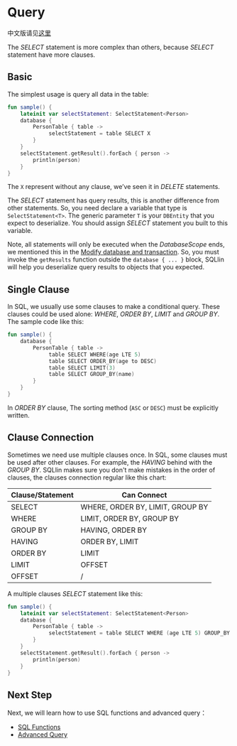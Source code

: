 # Query

中文版请见[这里](query-cn.md)

The _SELECT_ statement is more complex than others, because _SELECT_ statement have more clauses.

## Basic

The simplest usage is query all data in the table:

```kotlin
fun sample() {
    lateinit var selectStatement: SelectStatement<Person>
    database {
        PersonTable { table ->
             selectStatement = table SELECT X
        }
    }
    selectStatement.getResult().forEach { person ->
        println(person)
    }
}
```
The `X` represent without any clause, we’ve seen it in _DELETE_ statements.

The _SELECT_ statement has query results, this is another difference from other statements. So, you need declare a variable that
type is `SelectStatement<T>`. The generic parameter `T` is your `DBEntity` that you expect to deserialize. You should assign _SELECT_ statement you built to this variable.

Note, all statements will only be executed when the _DatabaseScope_ ends, we mentioned this in the [Modify database and transaction](modify-database-and-transaction.md).
So, you must invoke the `getResults` function outside the `database { ... }` block, SQLlin will help you deserialize query results to objects that you expected.

## Single Clause

In SQL, we usually use some clauses to make a conditional query. These clauses could be used alone: _WHERE_, _ORDER BY_, _LIMIT_ and 
_GROUP BY_. The sample code like this:

```kotlin
fun sample() {
    database {
        PersonTable { table ->
             table SELECT WHERE(age LTE 5)
             table SELECT ORDER_BY(age to DESC)
             table SELECT LIMIT(3)
             table SELECT GROUP_BY(name)
        }
    }
}
```

In _ORDER BY_ clause, The sorting method (`ASC` or `DESC`) must be explicitly written.

## Clause Connection

Sometimes we need use multiple clauses once. In SQL, some clauses must be used after other clauses. For example, the _HAVING_ behind with
the _GROUP BY_. SQLlin makes sure you don't make mistakes in the order of clauses, the clauses connection regular like this chart: 

|Clause/Statement| Can Connect                      |
|---|----------------------------------|
|SELECT| WHERE, ORDER BY, LIMIT, GROUP BY |
|WHERE| LIMIT, ORDER BY, GROUP BY        |
|GROUP BY| HAVING, ORDER BY                 |
|HAVING| ORDER BY, LIMIT                  |
|ORDER BY| LIMIT                            |
|LIMIT| OFFSET                           |
|OFFSET| /                                |

A multiple clauses _SELECT_ statement like this:

```kotlin
fun sample() {
    lateinit var selectStatement: SelectStatement<Person>
    database {
        PersonTable { table ->
             selectStatement = table SELECT WHERE (age LTE 5) GROUP_BY age HAVING (upper(name) EQ "TOM") ORDER_BY (age to DESC) LIMIT 2 OFFSET 1
        }
    }
    selectStatement.getResult().forEach { person ->
        println(person)
    }
}
```

## Next Step

Next, we will learn how to use SQL functions and advanced query：

- [SQL Functions](sql-functions.md)
- [Advanced Query](advanced-query.md)